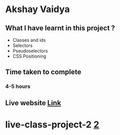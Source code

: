 # Akshay Vaidya

## What I have learnt in this project ?
- Classes and ids
- Selectors
- Pseudoselectors
- CSS Positioning

## Time taken to complete
### 4-5 hours

## Live website [Link](https://lcp02.netlify.app/)

# live-class-project-2  [2](Project-02.png)